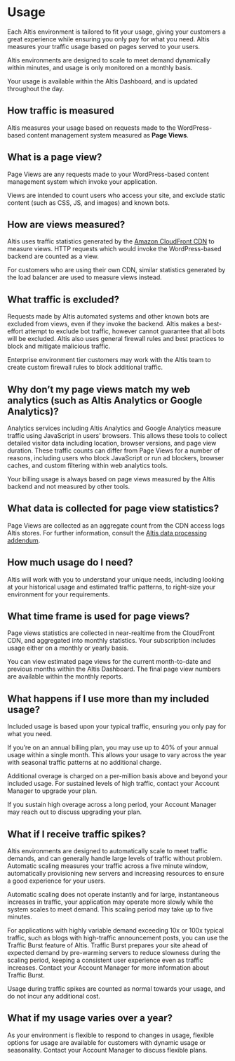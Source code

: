 # Usage

Each Altis environment is tailored to fit your usage, giving your customers a great experience while ensuring you only pay for what
you need. Altis measures your traffic usage based on pages served to your users.

Altis environments are designed to scale to meet demand dynamically within minutes, and usage is only monitored on a monthly basis.

Your usage is available within the Altis Dashboard, and is updated throughout the day.

## How traffic is measured

Altis measures your usage based on requests made to the WordPress-based content management system measured as **Page Views**.

## What is a page view?

Page Views are any requests made to your WordPress-based content management system which invoke your application.

Views are intended to count users who access your site, and exclude static content (such as CSS, JS, and images) and known bots.

## How are views measured?

Altis uses traffic statistics generated by the [Amazon CloudFront CDN](./cdn/README.md) to measure views. HTTP requests which would
invoke the WordPress-based backend are counted as a view.

For customers who are using their own CDN, similar statistics generated by the load balancer are used to measure views instead.

## What traffic is excluded?

Requests made by Altis automated systems and other known bots are excluded from views, even if they invoke the backend. Altis makes
a best-effort attempt to exclude bot traffic, however cannot guarantee that all bots will be excluded. Altis also uses general
firewall rules and best practices to block and mitigate malicious traffic.

Enterprise environment tier customers may work with the Altis team to create custom firewall rules to block additional traffic.

## Why don’t my page views match my web analytics (such as Altis Analytics or Google Analytics)?

Analytics services including Altis Analytics and Google Analytics measure traffic using JavaScript in users’ browsers. This allows
these tools to collect detailed visitor data including location, browser versions, and page view duration. These traffic counts can
differ from Page Views for a number of reasons, including users who block JavaScript or run ad blockers, browser caches, and custom
filtering within web analytics tools.

Your billing usage is always based on page views measured by the Altis backend and not measured by other tools.

## What data is collected for page view statistics?

Page Views are collected as an aggregate count from the CDN access logs Altis stores. For further information, consult the [Altis
data processing addendum](https://www.altis-dxp.com/policies/dpa/).

## How much usage do I need?

Altis will work with you to understand your unique needs, including looking at your historical usage and estimated traffic patterns,
to right-size your environment for your requirements.

## What time frame is used for page views?

Page views statistics are collected in near-realtime from the CloudFront CDN, and aggregated into monthly statistics. Your
subscription includes usage either on a monthly or yearly basis.

You can view estimated page views for the current month-to-date and previous months within the Altis Dashboard. The final page view
numbers are available within the monthly reports.

## What happens if I use more than my included usage?

Included usage is based upon your typical traffic, ensuring you only pay for what you need.

If you’re on an annual billing plan, you may use up to 40% of your annual usage within a single month. This allows your usage to
vary across the year with seasonal traffic patterns at no additional charge.

Additional overage is charged on a per-million basis above and beyond your included usage. For sustained levels of high traffic,
contact your Account Manager to upgrade your plan.

If you sustain high overage across a long period, your Account Manager may reach out to discuss upgrading your plan.

## What if I receive traffic spikes?

Altis environments are designed to automatically scale to meet traffic demands, and can generally handle large levels of traffic
without problem. Automatic scaling measures your traffic across a five minute window, automatically provisioning new servers and
increasing resources to ensure a good experience for your users.

Automatic scaling does not operate instantly and for large, instantaneous increases in traffic, your application may operate more
slowly while the system scales to meet demand. This scaling period may take up to five minutes.

For applications with highly variable demand exceeding 10x or 100x typical traffic, such as blogs with high-traffic announcement
posts, you can use the Traffic Burst feature of Altis. Traffic Burst prepares your site ahead of expected demand by pre-warming
servers to reduce slowness during the scaling period, keeping a consistent user experience even as traffic increases. Contact your
Account Manager for more information about Traffic Burst.

Usage during traffic spikes are counted as normal towards your usage, and do not incur any additional cost.

## What if my usage varies over a year?

As your environment is flexible to respond to changes in usage, flexible options for usage are available for customers with dynamic
usage or seasonality. Contact your Account Manager to discuss flexible plans.
